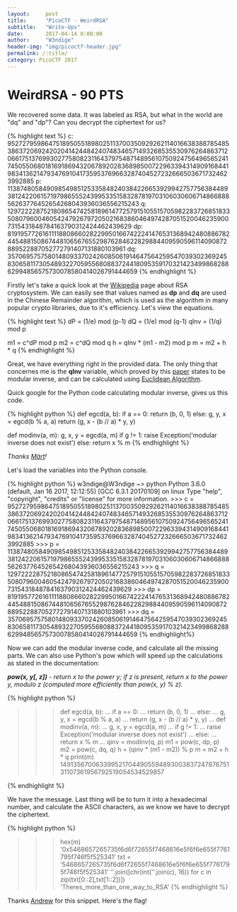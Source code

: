 ```yaml
---
layout:     post
title:      "PicoCTF - WeirdRSA"
subtitle:   "Write-Ups"
date:       2017-04-14 0:00:00
author:     "W3ndige"
header-img: "img/picoctf-header.jpg"
permalink: /:title/
category: PicoCTF 2017
---
```

<h1>WeirdRSA - 90 PTS</h1>

<p>We recovered some data. It was labeled as RSA, but what in the world are "dq" and "dp"? Can you decrypt the ciphertext for us? </p>

{% highlight text %}
c: 95272795986475189505518980251137003509292621140166383887854853863720692420204142448424074834657149326853553097626486371206617513769930277580823116437975487148956107509247564965652417450550680181691869432067892028368985007229633943149091684419834136214793476910417359537696632874045272326665036717324623992885
p: 11387480584909854985125335848240384226653929942757756384489381242206157197986555243995335158328781970310603060671486688856263776452654268043936036556215243
q: 12972222875218086547425818961477257915105515705982283726851833508079600460542479267972050216838604649742870515200462359007315431848784163790312424462439629
dp: 8191957726161111880866028229950166742224147653136894248088678244548815086744810656765529876284622829884409590596114090872889522887052772791407131880103961
dq: 3570695757580148093370242608506191464756425954703930236924583065811730548932270595568088372441809535917032142349986828862994856575730078580414026791444659
{% endhighlight %}

<p>Firstly let's take a quick look at the <a href="https://en.wikipedia.org/wiki/RSA_(cryptosystem)">Wikipedia</a> page about RSA cryptosystem. We can easily see that values named as <b>dp</b> and <b>dq</b> are used in the Chinese Remainder algorithm,  which is used as the algorithm in many popular crypto libraries, due to it's efficiency. Let's view the equations. </p>

{% highlight text %}
dP = (1/e) mod (p-1)
dQ = (1/e) mod (q-1)
qInv = (1/q) mod p

m1 = c^dP mod p
m2 = c^dQ mod q
h = qInv * (m1 - m2) mod p
m = m2 + h * q
{% endhighlight %}

<p>Great, we have everything right in the provided data. The only thing that concernes me is the <b>qInv</b> variable, which proved by this <a href="http://www.di-mgt.com.au/crt_rsa.html">paper</a> states to be modular inverse, and can be calculated using <a href="http://www.di-mgt.com.au/euclidean.html">Euclidean Algorithm</a>. </p>

<p>Quick google for the Python code calculating modular inverse, gives us this code. </p>

{% highlight python %}
def egcd(a, b):
    if a == 0:
        return (b, 0, 1)
    else:
        g, y, x = egcd(b % a, a)
        return (g, x - (b // a) * y, y)

def modinv(a, m):
    g, x, y = egcd(a, m)
    if g != 1:
        raise Exception('modular inverse does not exist')
    else:
        return x % m
{% endhighlight %}

<p><i>Thanks <a href="http://stackoverflow.com/questions/4798654/modular-multiplicative-inverse-function-in-python">Märt</a>!</i></p>

<p>Let's load the variables into the Python console. </p>
{% highlight python %}
w3ndige@W3ndige ~> python
Python 3.6.0 (default, Jan 16 2017, 12:12:55)
[GCC 6.3.1 20170109] on linux
Type "help", "copyright", "credits" or "license" for more information.
>>> c = 95272795986475189505518980251137003509292621140166383887854853863720692420204142448424074834657149326853553097626486371206617513769930277580823116437975487148956107509247564965652417450550680181691869432067892028368985007229633943149091684419834136214793476910417359537696632874045272326665036717324623992885
>>> p = 11387480584909854985125335848240384226653929942757756384489381242206157197986555243995335158328781970310603060671486688856263776452654268043936036556215243
>>> q = 12972222875218086547425818961477257915105515705982283726851833508079600460542479267972050216838604649742870515200462359007315431848784163790312424462439629
>>> dp = 8191957726161111880866028229950166742224147653136894248088678244548815086744810656765529876284622829884409590596114090872889522887052772791407131880103961
>>> dq = 3570695757580148093370242608506191464756425954703930236924583065811730548932270595568088372441809535917032142349986828862994856575730078580414026791444659
{% endhighlight%}

<p>Now we can add the modular inverse code, and calculate all the missing parts. We can also use Python's pow which will speed up the calculations as stated in the documentation: </p>

<p><i><b>pow(x, y[, z])</b> - return x to the power y; if z is present, return x to the power y, modulo z (computed more efficiently than pow(x, y) % z).</i></p>

{% highlight python %}
>>> def egcd(a, b):
...     if a == 0:
...         return (b, 0, 1)
...     else:
...         g, y, x = egcd(b % a, a)
...         return (g, x - (b // a) * y, y)
...
>>> def modinv(a, m):
...     g, x, y = egcd(a, m)
...     if g != 1:
...         raise Exception('modular inverse does not exist')
...     else:
...         return x % m
...
>>> qinv = modinv(q, p)
>>> m1 = pow(c, dp, p)
>>> m2 = pow(c, dq, q)
>>> h = (qinv * (m1 - m2)) % p
>>> m = m2 + h * q
>>> print(m)
149135670063399521704490559489300383724787675131107361956792519054534529857

{% endhighlight %}

<p>We have the message. Last thing will be to turn it into a hexadecimal number, and calculate the ASCII characters, as we know we have to decrypt the ciphertext. </p>

{% highlight python %}
>>> hex(m)
'0x5468657265735f6d6f72655f7468616e5f6f6e655f7761795f746f5f525341'
>>> txt = '5468657265735f6d6f72655f7468616e5f6f6e655f7761795f746f5f525341'
>>> ''.join([chr(int(''.join(c), 16)) for c in zip(txt[0::2],txt[1::2])])
'Theres_more_than_one_way_to_RSA'
{% endhighlight %}


<p>Thanks <a href="http://stackoverflow.com/questions/9641440/convert-from-ascii-string-encoded-in-hex-to-plain-ascii">Andrew</a> for this snippet. Here's the flag! </p>
